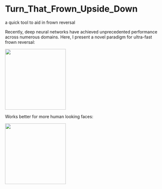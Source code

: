 # Turn_That_Frown_Upside_Down
a quick tool to aid in frown reversal

Recently, deep neural networks have achieved unprecedented performance across numerous domains. 
Here, I present a novel paradigm for ultra-fast frown reversal:

<img src="turn frown upside down.gif" width="200"/> 

Works better for more human looking faces:

<img src="arjun_frown2.gif" width="200"/> 
